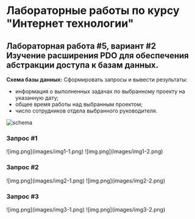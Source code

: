 # Лабораторные работы по курсу "Интернет технологии"
## Лабораторная работа #5, вариант #2 <br> Изучение расширения PDO для обеспечения абстракции доступа к базам данных.
<b>Схема базы данных:</b>
Сформировать запросы и вывести результаты:
<ul>
    <li>информация о выполненных задачах по выбранному проекту на указанную дату;</li>
    <li>общее время работы над выбранным проектом;</li>
    <li>число сотрудников отдела выбранного руководителя.</li>
</ul>
<img src="https://i.ibb.co/5YJrx5J/image.png" alt="schema"><br>

<h3>Запрос #1</h3>
![img.png](images/img1-1.png)
![img.png](images/img1-2.png)
<h3>Запрос #2</h3>
![img.png](images/img2-1.png)
![img.png](images/img2-2.png)
<h3>Запрос #3</h3>
![img.png](images/img3-1.png)
![img.png](images/img3-2.png)
